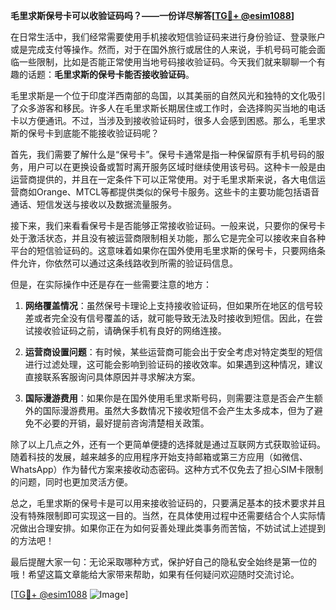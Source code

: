 **毛里求斯保号卡可以收验证码吗？——一份详尽解答[[TG💪+ @esim1088](https://t.me/s/esim1088)]**

在日常生活中，我们经常需要使用手机接收短信验证码来进行身份验证、登录账户或是完成支付等操作。然而，对于在国外旅行或居住的人来说，手机号码可能会面临一些限制，比如是否能正常使用当地号码接收验证码。今天我们就来聊聊一个有趣的话题：**毛里求斯的保号卡能否接收验证码**。

毛里求斯是一个位于印度洋西南部的岛国，以其美丽的自然风光和独特的文化吸引了众多游客和移民。许多人在毛里求斯长期居住或工作时，会选择购买当地的电话卡以方便通讯。不过，当涉及到接收验证码时，很多人会感到困惑。那么，毛里求斯的保号卡到底能不能接收验证码呢？

首先，我们需要了解什么是“保号卡”。保号卡通常是指一种保留原有手机号码的服务，用户可以在更换设备或暂时离开服务区域时继续使用该号码。这种卡一般是由运营商提供的，并且在一定条件下可以正常使用。对于毛里求斯来说，各大电信运营商如Orange、MTCL等都提供类似的保号卡服务。这些卡的主要功能包括语音通话、短信发送与接收以及数据流量服务。

接下来，我们来看看保号卡是否能够正常接收验证码。一般来说，只要你的保号卡处于激活状态，并且没有被运营商限制相关功能，那么它是完全可以接收来自各种平台的短信验证码的。这意味着如果你在国外使用毛里求斯的保号卡，只要网络条件允许，你依然可以通过这条线路收到所需的验证码信息。

但是，在实际操作中还是存在一些需要注意的地方：

1. **网络覆盖情况**：虽然保号卡理论上支持接收验证码，但如果所在地区的信号较差或者完全没有信号覆盖的话，就可能导致无法及时接收到短信。因此，在尝试接收验证码之前，请确保手机有良好的网络连接。
   
2. **运营商设置问题**：有时候，某些运营商可能会出于安全考虑对特定类型的短信进行过滤处理，这可能会影响到验证码的接收效率。如果遇到这种情况，建议直接联系客服询问具体原因并寻求解决方案。

3. **国际漫游费用**：如果你是在国外使用毛里求斯号码，则需要注意是否会产生额外的国际漫游费用。虽然大多数情况下接收短信不会产生太多成本，但为了避免不必要的开销，最好提前咨询清楚相关政策。

除了以上几点之外，还有一个更简单便捷的选择就是通过互联网方式获取验证码。随着科技的发展，越来越多的应用程序开始支持邮箱或第三方应用（如微信、WhatsApp）作为替代方案来接收动态密码。这种方式不仅免去了担心SIM卡限制的问题，同时也更加灵活方便。

总之，毛里求斯的保号卡是可以用来接收验证码的，只要满足基本的技术要求并且没有特殊限制即可实现这一目的。当然，在具体使用过程中还需要结合个人实际情况做出合理安排。如果你正在为如何妥善处理此类事务而苦恼，不妨试试上述提到的方法吧！

最后提醒大家一句：无论采取哪种方式，保护好自己的隐私安全始终是第一位的哦！希望这篇文章能给大家带来帮助，如果有任何疑问欢迎随时交流讨论。

[[TG💪+ @esim1088](https://t.me/s/esim1088) ![Image](https://i.postimg.cc/4NQfJmqS/Snipaste-2025-05-13-00-14-12.png)]